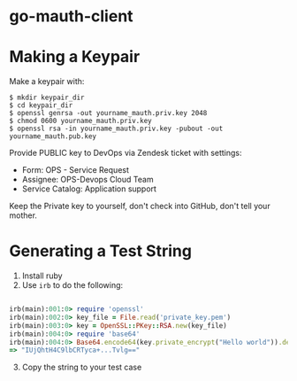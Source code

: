 # go-mauth-client

Making a Keypair
=================

Make a keypair with:

    $ mkdir keypair_dir
    $ cd keypair_dir
    $ openssl genrsa -out yourname_mauth.priv.key 2048
    $ chmod 0600 yourname_mauth.priv.key
    $ openssl rsa -in yourname_mauth.priv.key -pubout -out yourname_mauth.pub.key

Provide PUBLIC key to DevOps via Zendesk ticket with settings:

   * Form: OPS - Service Request
   * Assignee: OPS-Devops Cloud Team
   * Service Catalog: Application support

Keep the Private key to yourself, don't check into GitHub, don't tell your mother.

Generating a Test String
========================

1. Install ruby
2. Use `irb` to do the following:
```ruby

irb(main):001:0> require 'openssl'
irb(main):002:0> key_file = File.read('private_key.pem')
irb(main):003:0> key = OpenSSL::PKey::RSA.new(key_file)
irb(main):004:0> require 'base64'
irb(main):004:0> Base64.encode64(key.private_encrypt("Hello world")).delete('\n')
=> "IUjQhtH4C9lbCRTyca+...Tvlg=="

```
3. Copy the string to your test case